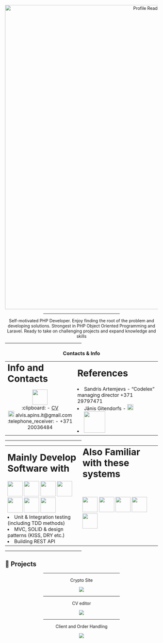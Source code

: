 <div align="center" id="top">
  <img src="https://user-images.githubusercontent.com/104777801/181514866-5ebcecc4-cb51-4b28-b7a7-67743b1c0b3a.png" width="1000" alt="Profile Readme Generator" />

  <hr style="width:50%;text-align:left;margin-left:0">
  
  <p>
  Self-motivated PHP Developer. Enjoy finding the root of the problem and
  developing solutions. Strongest in PHP Object Oriented Programming and
  Laravel. Ready to take on challenging projects and expand knowledge and skills
  <p>
    
</div>

<hr style="width:50%;text-align:left;margin-left:0">


<h3 align="center"> Contacts & Info </h3>


  <table align="center" border="0">
 <tr>
    <td><b style="font-size:30px">Info and Contacts</b></td>
    <td><b style="font-size:30px">References</b></td>
 </tr>
 <tr>
    <td align="center">
      <a href="https://www.linkedin.com/in/alvis-apins"><img src="https://cdn.worldvectorlogo.com/logos/linkedin-icon-2.svg" width="50"/></a><br>
        :clipboard: - <a href="https://github.com/Alvis-Apins/Alvis-Apins/blob/main/Alvis_Apins_CV.pdf">CV</a><br>
        <a><img src="https://cdn.worldvectorlogo.com/logos/gmail-icon.svg" width="20"/>  alvis.apins.it@gmail.com</a><br>
        <a> :telephone_receiver: - +371 20036484 </a><br> 
    </td>
    <td>
      <li>
        Sandris Artemjevs - “Codelex” managing director +371 29797471
      </li>
      <li>
        Jānis Gitendorfs - <a href="https://www.linkedin.com/in/janis-gitendorfs"><img src="https://cdn.worldvectorlogo.com/logos/linkedin-icon-2.svg" width="20"/></a>
      </li>
      <li>
        <a href="https://www.codelex.io/uznemumiem"><img src="https://user-images.githubusercontent.com/104777801/181649011-6b9f75e5-7ffe-4a74-b2c0-2b1f53986f76.png" width="70"/></a>
      </li>
      
      
 
   
   </td>
</tr>
</table>



<hr style="width:50%;text-align:left;margin-left:0">

<table align="center" border="0">
 <tr>
    <td><b style="font-size:30px">Mainly Develop Software with</b></td>
    <td><b style="font-size:30px">Also Familiar with these systems</b></td>
 </tr>
 <tr>
    <td>
      <img src="https://cdn.worldvectorlogo.com/logos/php-1.svg" width="50" height="50"/> 
      <img src="https://cdn.worldvectorlogo.com/logos/mysql-6.svg" width="50" height="50"/> 
      <img src="https://cdn.worldvectorlogo.com/logos/laravel-2.svg" width="50" height="50"/> 
      <img src="https://cdn.worldvectorlogo.com/logos/symfony.svg" width="50" height="50"/> 
      <img src="https://cdn.worldvectorlogo.com/logos/git-icon.svg" width="50" height="50"/>
      <img src="https://cdn.worldvectorlogo.com/logos/composer.svg" width="50" height="50"/>
      <img src="https://cdn.worldvectorlogo.com/logos/html-1.svg" width="50" height="50"/>
      <br>
      <li>
        Unit & Integration testing (including TDD methods)
      </li>
      <li>
        MVC, SOLID & design patterns (KISS, DRY etc.)
      </li>
      <li>
        Building REST API
      </li>
    </td>
    <td>
      <img src="https://cdn.worldvectorlogo.com/logos/css-3.svg" width="50" height="50"/> 
      <img src="https://cdn.worldvectorlogo.com/logos/vue-js-1.svg" width="50" height="50"/>
      <img src="https://cdn.worldvectorlogo.com/logos/typescript.svg" width="50" height="50"/>
      <img src="https://cdn.worldvectorlogo.com/logos/angular-icon-1.svg" width="50" height="50"/>
      <img src="https://cdn.worldvectorlogo.com/logos/tailwind-css-2.svg" width="50" height="50"/>
    </td>
 </tr>
</table>



<hr style="width:50%;text-align:left;margin-left:0">  
  
## :open_file_folder: Projects ##
<div align="center">
<hr style="width:50%;text-align:left;margin-left:0">
  <p> 
  Crypto Site<br>
  </p>
  <a href="https://github.com/Alvis-Apins/CryptoSite">
    <img src="https://user-images.githubusercontent.com/104777801/193598107-6b146e0a-0b66-424c-bfd5-6534cdcc3bca.png">
  </a>
<hr style="width:50%;text-align:left;margin-left:0">
  <p> 
  CV editor<br>
  </p>
  <a href="https://github.com/Alvis-Apins/CvEditor">
    <img src="https://user-images.githubusercontent.com/104777801/193598274-8bde3899-87e3-4b28-bf9d-16b7eadf5902.png">
  </a>
<hr style="width:50%;text-align:left;margin-left:0">
  <p>
  Client and Order Handling<br>
  </p>
  <a href="https://github.com/Alvis-Apins/ClientsAndOrders">
  <img src="https://user-images.githubusercontent.com/104777801/193598483-b8c03598-09dc-4fcd-bf76-505df703a1df.png">
  </a>

</div>
